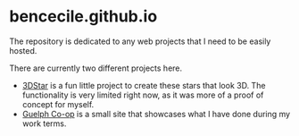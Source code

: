 # bencecile.github.io
The repository is dedicated to any web projects that I need to be easily hosted.

There are currently two different projects here.
- [3DStar](https://bencecile.github.io/3DStar) is a fun little project to create these stars that look 3D. The functionality is very limited right now, as it was more of a proof of concept for myself.
- [Guelph Co-op](http://bencecile.github.io/GuelphCo-op) is a small site that showcases what I have done during my work terms.